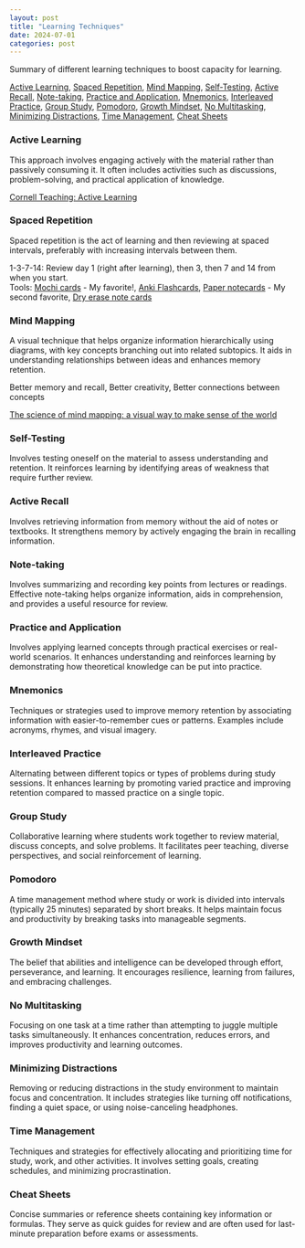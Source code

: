 ```yaml
---
layout: post
title: "Learning Techniques"
date: 2024-07-01
categories: post
---
```


Summary of different learning techniques to boost capacity for learning.

<!--more-->
[Active Learning](#active-learning), [Spaced Repetition](#spaced-repetition), [Mind Mapping](#mind-mapping), [Self-Testing](#self-testing), [Active Recall](#active-recall), [Note-taking](#note-taking), [Practice and Application](#practice-and-application), [Mnemonics](#mnemonics), [Interleaved Practice](#interleaved-practice), [Group Study](#group-study), [Pomodoro](#pomodoro), [Growth Mindset](#growth-mindset), [No Multitasking](#no-multitasking), [Minimizing Distractions](#minimizing-distractions), [Time Management](#time-management), [Cheat Sheets](#cheat-sheets)

### Active Learning

This approach involves engaging actively with the material rather than passively consuming it. It often includes activities such as discussions, problem-solving, and practical application of knowledge.

[Cornell Teaching: Active Learning](https://teaching.cornell.edu/teaching-resources/active-collaborative-learning/active-learning)

### Spaced Repetition

Spaced repetition is the act of learning and then reviewing at spaced intervals, preferably with increasing intervals between them. 

1-3-7-14: Review day 1 (right after learning), then 3, then 7 and 14 from when you start.\
Tools: [Mochi cards](https://mochi.cards/) - My favorite!, [Anki Flashcards](https://apps.ankiweb.net/), [Paper notecards](https://www.amazon.com/Mr-Lined-Index-Studying-Notecards/dp/B0944991DM/) - My second favorite, [Dry erase note cards](https://www.amazon.com/Dry-Erase-Index-Cards-Reusable/dp/B073K3CY52) 

### Mind Mapping

A visual technique that helps organize information hierarchically using diagrams, with key concepts branching out into related subtopics. It aids in understanding relationships between ideas and enhances memory retention.

Better memory and recall, Better creativity, Better connections between concepts

[The science of mind mapping: a visual way to make sense of the world](https://nesslabs.com/mind-mapping)

### Self-Testing

Involves testing oneself on the material to assess understanding and retention. It reinforces learning by identifying areas of weakness that require further review.

### Active Recall

Involves retrieving information from memory without the aid of notes or textbooks. It strengthens memory by actively engaging the brain in recalling information.

### Note-taking

Involves summarizing and recording key points from lectures or readings. Effective note-taking helps organize information, aids in comprehension, and provides a useful resource for review.

### Practice and Application

Involves applying learned concepts through practical exercises or real-world scenarios. It enhances understanding and reinforces learning by demonstrating how theoretical knowledge can be put into practice.

### Mnemonics

Techniques or strategies used to improve memory retention by associating information with easier-to-remember cues or patterns. Examples include acronyms, rhymes, and visual imagery.

### Interleaved Practice

Alternating between different topics or types of problems during study sessions. It enhances learning by promoting varied practice and improving retention compared to massed practice on a single topic.

### Group Study

Collaborative learning where students work together to review material, discuss concepts, and solve problems. It facilitates peer teaching, diverse perspectives, and social reinforcement of learning.

### Pomodoro

A time management method where study or work is divided into intervals (typically 25 minutes) separated by short breaks. It helps maintain focus and productivity by breaking tasks into manageable segments.

### Growth Mindset

The belief that abilities and intelligence can be developed through effort, perseverance, and learning. It encourages resilience, learning from failures, and embracing challenges.

### No Multitasking

Focusing on one task at a time rather than attempting to juggle multiple tasks simultaneously. It enhances concentration, reduces errors, and improves productivity and learning outcomes.

### Minimizing Distractions

Removing or reducing distractions in the study environment to maintain focus and concentration. It includes strategies like turning off notifications, finding a quiet space, or using noise-canceling headphones.

### Time Management

Techniques and strategies for effectively allocating and prioritizing time for study, work, and other activities. It involves setting goals, creating schedules, and minimizing procrastination.

### Cheat Sheets

Concise summaries or reference sheets containing key information or formulas. They serve as quick guides for review and are often used for last-minute preparation before exams or assessments.

